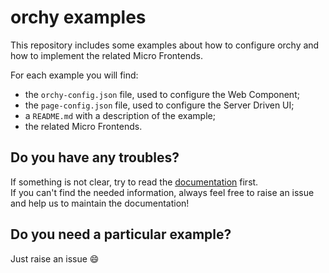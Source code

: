 # orchy examples

This repository includes some examples about how to configure orchy and how to implement the related Micro Frontends.

For each example you will find:
- the `orchy-config.json` file, used to configure the Web Component;
- the `page-config.json` file, used to configure the Server Driven UI;
- a `README.md` with a description of the example;
- the related Micro Frontends.


## Do you have any troubles?

If something is not clear, try to read the [documentation](https://orchy-mfe.github.io/) first.  
If you can't find the needed information, always feel free to raise an issue and help us to maintain the documentation!

## Do you need a particular example?

Just raise an issue 😄